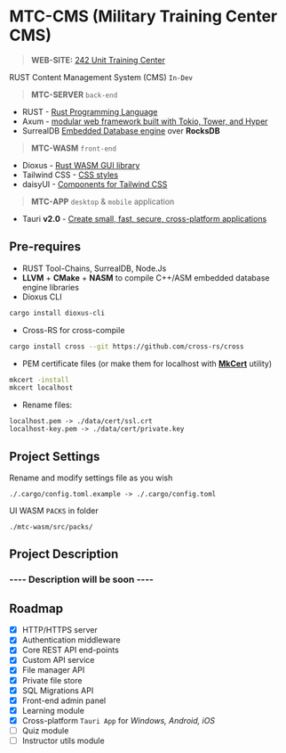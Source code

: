 # MTC-CMS (Military Training Center CMS) 
>**WEB-SITE:** [242 Unit Training Center](https://242.org.ua)

RUST Content Management System (CMS) `In-Dev`

> **MTC-SERVER** `back-end`
- RUST - [Rust Programming Language](https://www.rust-lang.org/)
- Axum - [modular web framework built with Tokio, Tower, and Hyper](https://github.com/tokio-rs/axum)
- SurrealDB [Embedded Database engine](https://surrealdb.com/) over **RocksDB**
> **MTC-WASM** `front-end`
- Dioxus - [Rust WASM GUI library](https://dioxuslabs.com/)
- Tailwind CSS - [CSS styles](https://tailwindcss.com/)
- daisyUI - [Components for Tailwind CSS](https://daisyui.com/)

> **MTC-APP** `desktop` & `mobile` application
- Tauri **v2.0** - [Create small, fast, secure, cross-platform applications](https://v2.tauri.app/)

## Pre-requires
- RUST Tool-Chains, SurrealDB, Node.Js
- **LLVM** + **CMake** + **NASM** to compile C++/ASM embedded database engine libraries
- Dioxus CLI
```bash
cargo install dioxus-cli
```
- Cross-RS for cross-compile
```bash
cargo install cross --git https://github.com/cross-rs/cross
```

- PEM certificate files (or make them for localhost with [**MkCert**](https://github.com/Subash/mkcert) utility)
```bash
mkcert -install
mkcert localhost
```
- Rename files:
```
localhost.pem -> ./data/cert/ssl.crt
localhost-key.pem -> ./data/cert/private.key
```
## Project Settings
Rename and modify settings file as you wish
```text
./.cargo/config.toml.example -> ./.cargo/config.toml
```

UI WASM `PACKS` in folder
```text
./mtc-wasm/src/packs/
```

## Project Description

### ---- Description will be soon ----

## Roadmap
- [x] HTTP/HTTPS server
- [x] Authentication middleware
- [x] Core REST API end-points
- [x] Custom API service
- [x] File manager API
- [x] Private file store
- [x] SQL Migrations API 
- [x] Front-end admin panel
- [x] Learning module
- [x] Cross-platform `Tauri App` for *Windows, Android, iOS*
- [ ] Quiz module
- [ ] Instructor utils module
